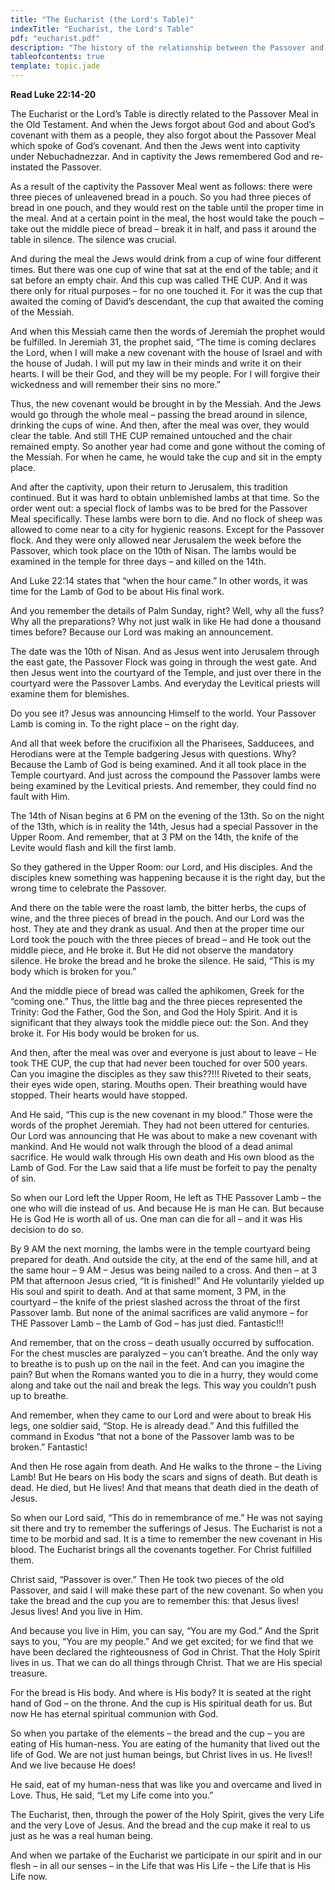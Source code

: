 ```yaml
---
title: "The Eucharist (the Lord's Table)"
indexTitle: "Eucharist, the Lord's Table"
pdf: "eucharist.pdf"
description: "The history of the relationship between the Passover and the Lord's Supper."
tableofcontents: true
template: topic.jade
---
```


**Read Luke 22:14-20**

The Eucharist or the Lord’s Table is directly related to the Passover
Meal in the Old Testament. And when the Jews forgot about God and about
God’s covenant with them as a people, they also forgot about the
Passover Meal which spoke of God’s covenant. And then the Jews went into
captivity under Nebuchadnezzar. And in captivity the Jews remembered God
and re-instated the Passover.

As a result of the captivity the Passover Meal went as follows: there
were three pieces of unleavened bread in a pouch. So you had three
pieces of bread in one pouch, and they would rest on the table until the
proper time in the meal. And at a certain point in the meal, the host
would take the pouch – take out the middle piece of bread – break it in
half, and pass it around the table in silence. The silence was crucial.

And during the meal the Jews would drink from a cup of wine four
different times. But there was one cup of wine that sat at the end of
the table; and it sat before an empty chair. And this cup was called THE
CUP. And it was there only for ritual purposes – for no one touched it.
For it was the cup that awaited the coming of David’s descendant, the
cup that awaited the coming of the Messiah.

And when this Messiah came then the words of Jeremiah the prophet would
be fulfilled. In Jeremiah 31, the prophet said, “The time is coming
declares the Lord, when I will make a new covenant with the house of
Israel and with the house of Judah. I will put my law in their minds and
write it on their hearts. I will be their God, and they will be my
people. For I will forgive their wickedness and will remember their sins
no more.”

Thus, the new covenant would be brought in by the Messiah. And the Jews
would go through the whole meal – passing the bread around in silence,
drinking the cups of wine. And then, after the meal was over, they would
clear the table. And still THE CUP remained untouched and the chair
remained empty. So another year had come and gone without the coming of
the Messiah. For when he came, he would take the cup and sit in the
empty place.

And after the captivity, upon their return to Jerusalem, this tradition
continued. But it was hard to obtain unblemished lambs at that time. So
the order went out: a special flock of lambs was to be bred for the
Passover Meal specifically. These lambs were born to die. And no flock
of sheep was allowed to come near to a city for hygienic reasons. Except
for the Passover flock. And they were only allowed near Jerusalem the
week before the Passover, which took place on the 10th of Nisan. The
lambs would be examined in the temple for three days – and killed on the
14th.

And Luke 22:14 states that “when the hour came.” In other words, it was
time for the Lamb of God to be about His final work.

And you remember the details of Palm Sunday, right? Well, why all the
fuss? Why all the preparations? Why not just walk in like He had done a
thousand times before? Because our Lord was making an announcement.

The date was the 10th of Nisan. And as Jesus went into Jerusalem through
the east gate, the Passover Flock was going in through the west gate.
And then Jesus went into the courtyard of the Temple, and just over
there in the courtyard were the Passover Lambs. And everyday the
Levitical priests will examine them for blemishes.

Do you see it? Jesus was announcing Himself to the world. Your Passover
Lamb is coming in. To the right place – on the right day.

And all that week before the crucifixion all the Pharisees, Sadducees,
and Herodians were at the Temple badgering Jesus with questions. Why?
Because the Lamb of God is being examined. And it all took place in the
Temple courtyard. And just across the compound the Passover lambs were
being examined by the Levitical priests. And remember, they could find
no fault with Him.

The 14th of Nisan begins at 6 PM on the evening of the 13th. So on the
night of the 13th, which is in reality the 14th, Jesus had a special
Passover in the Upper Room. And remember, that at 3 PM on the 14th, the
knife of the Levite would flash and kill the first lamb.

So they gathered in the Upper Room: our Lord, and His disciples. And the
disciples knew something was happening because it is the right day, but
the wrong time to celebrate the Passover.

And there on the table were the roast lamb, the bitter herbs, the cups
of wine, and the three pieces of bread in the pouch. And our Lord was
the host. They ate and they drank as usual. And then at the proper time
our Lord took the pouch with the three pieces of bread – and He took out
the middle piece, and He broke it. But He did not observe the mandatory
silence. He broke the bread and he broke the silence. He said, “This is
my body which is broken for you.”

And the middle piece of bread was called the aphikomen, Greek for the
“coming one.” Thus, the little bag and the three pieces represented the
Trinity: God the Father, God the Son, and God the Holy Spirit. And it is
significant that they always took the middle piece out: the Son. And
they broke it. For His body would be broken for us.

And then, after the meal was over and everyone is just about to leave –
He took THE CUP, the cup that had never been touched for over 500 years.
Can you imagine the disciples as they saw this??!!! Riveted to their
seats, their eyes wide open, staring. Mouths open. Their breathing would
have stopped. Their hearts would have stopped.

And He said, “This cup is the new covenant in my blood.” Those were the
words of the prophet Jeremiah. They had not been uttered for centuries.
Our Lord was announcing that He was about to make a new covenant with
mankind. And He would not walk through the blood of a dead animal
sacrifice. He would walk through His own death and His own blood as the
Lamb of God. For the Law said that a life must be forfeit to pay the
penalty of sin.

So when our Lord left the Upper Room, He left as THE Passover Lamb – the
one who will die instead of us. And because He is man He can. But
because He is God He is worth all of us. One man can die for all – and
it was His decision to do so.

By 9 AM the next morning, the lambs were in the temple courtyard being
prepared for death. And outside the city, at the end of the same hill,
and at the same hour – 9 AM – Jesus was being nailed to a cross. And
then – at 3 PM that afternoon Jesus cried, “It is finished!” And He
voluntarily yielded up His soul and spirit to death. And at that same
moment, 3 PM, in the courtyard – the knife of the priest slashed across
the throat of the first Passover lamb. But none of the animal sacrifices
are valid anymore – for THE Passover Lamb – the Lamb of God – has just
died. Fantastic!!!

And remember, that on the cross – death usually occurred by suffocation.
For the chest muscles are paralyzed – you can’t breathe. And the only
way to breathe is to push up on the nail in the feet. And can you
imagine the pain? But when the Romans wanted you to die in a hurry, they
would come along and take out the nail and break the legs. This way you
couldn’t push up to breathe.

And remember, when they came to our Lord and were about to break His
legs, one soldier said, “Stop. He is already dead.” And this fulfilled
the command in Exodus “that not a bone of the Passover lamb was to be
broken.” Fantastic!

And then He rose again from death. And He walks to the throne – the
Living Lamb! But He bears on His body the scars and signs of death. But
death is dead. He died, but He lives! And that means that death died in
the death of Jesus.

So when our Lord said, “This do in remembrance of me.” He was not saying
sit there and try to remember the sufferings of Jesus. The Eucharist is
not a time to be morbid and sad. It is a time to remember the new
covenant in His blood. The Eucharist brings all the covenants together.
For Christ fulfilled them.

Christ said, “Passover is over.” Then He took two pieces of the old
Passover, and said I will make these part of the new covenant. So when
you take the bread and the cup you are to remember this: that Jesus
lives! Jesus lives! And you live in Him.

And because you live in Him, you can say, “You are my God.” And the
Sprit says to you, “You are my people.” And we get excited; for we find
that we have been declared the righteousness of God in Christ. That the
Holy Spirit lives in us. That we can do all things through Christ. That
we are His special treasure.

For the bread is His body. And where is His body? It is seated at the
right hand of God – on the throne. And the cup is His spiritual death
for us. But now He has eternal spiritual communion with God.

So when you partake of the elements – the bread and the cup – you are
eating of His human-ness. You are eating of the humanity that lived out
the life of God. We are not just human beings, but Christ lives in us.
He lives!! And we live because He does!

He said, eat of my human-ness that was like you and overcame and lived
in Love. Thus, He said, “Let my Life come into you.”

The Eucharist, then, through the power of the Holy Spirit, gives the
very Life and the very Love of Jesus. And the bread and the cup make it
real to us just as he was a real human being.

And when we partake of the Eucharist we participate in our spirit and in
our flesh – in all our senses – in the Life that was His Life – the Life
that is His Life now.
